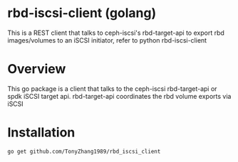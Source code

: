 # rbd-iscsi-client (golang)
This is a REST client that talks to ceph-iscsi's rbd-target-api to export rbd images/volumes to an iSCSI initiator, refer to python rbd-iscsi-client
# Overview
This go package is a client that talks to the ceph-iscsi rbd-target-api or spdk iSCSI target api. rbd-target-api coordinates the rbd volume exports via iSCSI
# Installation
```
go get github.com/TonyZhang1989/rbd_iscsi_client
```
